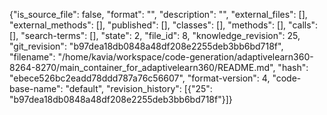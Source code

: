{"is_source_file": false, "format": "", "description": "", "external_files": [], "external_methods": [], "published": [], "classes": [], "methods": [], "calls": [], "search-terms": [], "state": 2, "file_id": 8, "knowledge_revision": 25, "git_revision": "b97dea18db0848a48df208e2255deb3bb6bd718f", "filename": "/home/kavia/workspace/code-generation/adaptivelearn360-8264-8270/main_container_for_adaptivelearn360/README.md", "hash": "ebece526bc2eadd78ddd787a76c56607", "format-version": 4, "code-base-name": "default", "revision_history": [{"25": "b97dea18db0848a48df208e2255deb3bb6bd718f"}]}